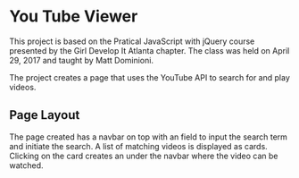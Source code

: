 # You Tube Viewer

This project is based on the Pratical JavaScript with jQuery course presented by the Girl Develop It Atlanta chapter. The class was held on April 29, 2017 and taught by Matt Dominioni.

The project creates a page that uses the YouTube API to search for and play videos.

## Page Layout

The page created has a navbar on top with an field to input the search term and initiate the search. A list of matching videos is displayed as cards. Clicking on the card creates an under the navbar where the video can be watched.